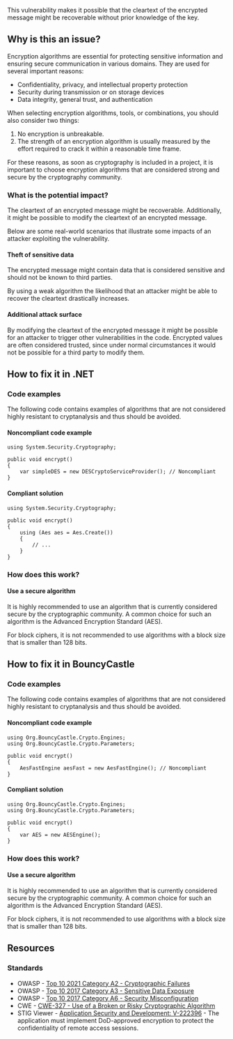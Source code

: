 This vulnerability makes it possible that the cleartext of the encrypted message might be recoverable without prior knowledge of the key.

## Why is this an issue?

Encryption algorithms are essential for protecting sensitive information and ensuring secure communication in various domains. They are used for
several important reasons:

-  Confidentiality, privacy, and intellectual property protection
-  Security during transmission or on storage devices
-  Data integrity, general trust, and authentication

When selecting encryption algorithms, tools, or combinations, you should also consider two things:

1. No encryption is unbreakable.
2. The strength of an encryption algorithm is usually measured by the effort required to crack it within a reasonable time frame.

For these reasons, as soon as cryptography is included in a project, it is important to choose encryption algorithms that are considered strong and
secure by the cryptography community.

### What is the potential impact?

The cleartext of an encrypted message might be recoverable. Additionally, it might be possible to modify the cleartext of an encrypted message.

Below are some real-world scenarios that illustrate some impacts of an attacker exploiting the vulnerability.

#### Theft of sensitive data

The encrypted message might contain data that is considered sensitive and should not be known to third parties.

By using a weak algorithm the likelihood that an attacker might be able to recover the cleartext drastically increases.

#### Additional attack surface

By modifying the cleartext of the encrypted message it might be possible for an attacker to trigger other vulnerabilities in the code. Encrypted
values are often considered trusted, since under normal circumstances it would not be possible for a third party to modify them.

## How to fix it in .NET

### Code examples

The following code contains examples of algorithms that are not considered highly resistant to cryptanalysis and thus should be avoided.

#### Noncompliant code example

    using System.Security.Cryptography;
    
    public void encrypt()
    {
        var simpleDES = new DESCryptoServiceProvider(); // Noncompliant
    }

#### Compliant solution

    using System.Security.Cryptography;
    
    public void encrypt()
    {
        using (Aes aes = Aes.Create())
        {
            // ...
        }
    }

### How does this work?

#### Use a secure algorithm

It is highly recommended to use an algorithm that is currently considered secure by the cryptographic community. A common choice for such an
algorithm is the Advanced Encryption Standard (AES).

For block ciphers, it is not recommended to use algorithms with a block size that is smaller than 128 bits.

## How to fix it in BouncyCastle

### Code examples

The following code contains examples of algorithms that are not considered highly resistant to cryptanalysis and thus should be avoided.

#### Noncompliant code example

    using Org.BouncyCastle.Crypto.Engines;
    using Org.BouncyCastle.Crypto.Parameters;
    
    public void encrypt()
    {
        AesFastEngine aesFast = new AesFastEngine(); // Noncompliant
    }

#### Compliant solution

    using Org.BouncyCastle.Crypto.Engines;
    using Org.BouncyCastle.Crypto.Parameters;
    
    public void encrypt()
    {
        var AES = new AESEngine();
    }

### How does this work?

#### Use a secure algorithm

It is highly recommended to use an algorithm that is currently considered secure by the cryptographic community. A common choice for such an
algorithm is the Advanced Encryption Standard (AES).

For block ciphers, it is not recommended to use algorithms with a block size that is smaller than 128 bits.

## Resources

### Standards

-  OWASP - [Top 10 2021 Category A2 - Cryptographic Failures](https://owasp.org/Top10/A02_2021-Cryptographic_Failures/)
-  OWASP - [Top 10 2017 Category A3 - Sensitive Data
  Exposure](https://owasp.org/www-project-top-ten/2017/A3_2017-Sensitive_Data_Exposure)
-  OWASP - [Top 10 2017 Category A6 - Security
  Misconfiguration](https://owasp.org/www-project-top-ten/2017/A6_2017-Security_Misconfiguration)
-  CWE - [CWE-327 - Use of a Broken or Risky Cryptographic Algorithm](https://cwe.mitre.org/data/definitions/327)
-  STIG Viewer - [Application Security and
  Development: V-222396](https://stigviewer.com/stig/application_security_and_development/2023-06-08/finding/V-222396) - The application must implement DoD-approved encryption to protect the confidentiality of remote access sessions.